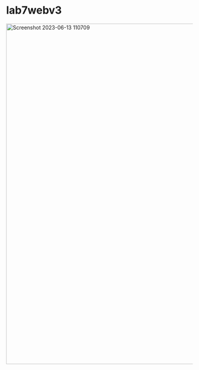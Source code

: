 # lab7webv3

<img width="919" alt="Screenshot 2023-06-13 110709" src="https://github.com/Pyatamaa/lab7webv3/assets/92738041/0823cd3e-621b-4d78-b3f1-4d3b17c76f67">
